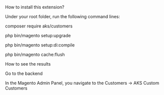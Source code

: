 How to install this extension?

Under your root folder, run the following command lines:

composer require aks/customers

php bin/magento setup:upgrade 

php bin/magento setup:di:compile

php bin/magento cache:flush

How to see the results

Go to the backend

In the Magento Admin Panel, you navigate to the Customers → AKS Custom Customers
